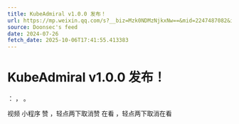 ```yaml
---
title: KubeAdmiral v1.0.0 发布！
url: https://mp.weixin.qq.com/s?__biz=Mzk0NDMzNjkxNw==&mid=2247487082&idx=1&sn=78723193f005c6102d257d37125031d9
source: Doonsec's feed
date: 2024-07-26
fetch_date: 2025-10-06T17:41:55.413383
---
```


# KubeAdmiral v1.0.0 发布！

：
，
。

视频
小程序
赞
，轻点两下取消赞
在看
，轻点两下取消在看